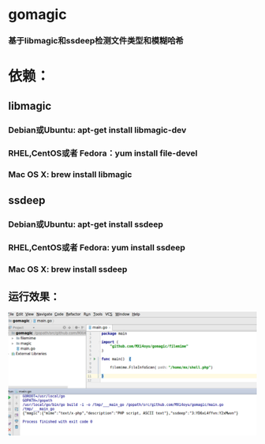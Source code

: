 # gomagic 
### 基于libmagic和ssdeep检测文件类型和模糊哈希


# 依赖：
## libmagic
### Debian或Ubuntu: apt-get install libmagic-dev
### RHEL,CentOS或者 Fedora：yum install file-devel
### Mac OS X: brew install libmagic

## ssdeep
### Debian或Ubuntu: apt-get install ssdeep
### RHEL,CentOS或者 Fedora: yum install ssdeep
### Mac OS X: brew install ssdeep

## 运行效果：
![image](gomagic.png)